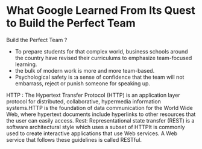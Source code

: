 # What Google Learned From Its Quest to Build the Perfect Team

Build the Perfect Team ?
- To prepare students for that complex world, business schools around the country have revised their curriculums to emphasize team-focused learning.
- the bulk of modern work is more and more team-based.
- Psychological safety is :a sense of confidence that the team will not embarrass, reject or punish someone for speaking up.

HTTP :
The Hypertext Transfer Protocol (HTTP) is an application layer protocol for distributed, collaborative, hypermedia information systems.HTTP is the foundation of data communication for the World Wide Web, where hypertext documents include hyperlinks to other resources that the user can easily access.
Rest:
Representational state transfer (REST) is a software architectural style which uses a subset of HTTPIt is commonly used to create interactive applications that use Web services. A Web service that follows these guidelines is called RESTful.
